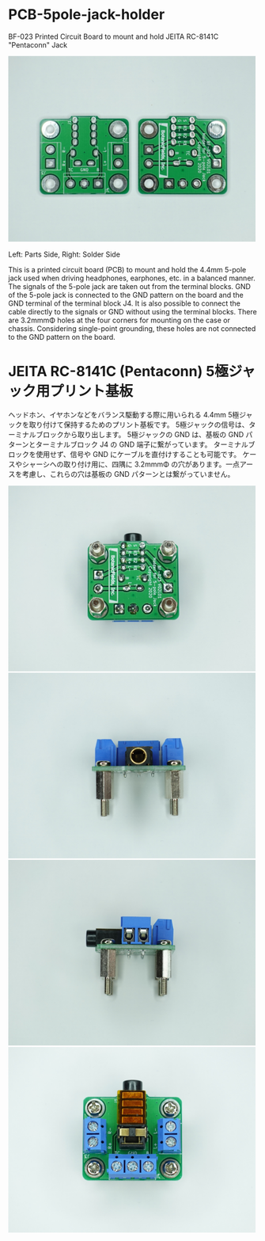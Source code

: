 # PCB-5pole-jack-holder
BF-023 Printed Circuit Board to mount and hold JEITA RC-8141C "Pentaconn" Jack

<img src="https://github.com/botanicfields/PCB-5pole-jack-holder/blob/main/bf-023a.JPG" width=500>

Left: Parts Side, Right: Solder Side

This is a printed circuit board (PCB) to mount and hold the 4.4mm 5-pole jack used when driving headphones, earphones, etc. in a balanced manner.
The signals of the 5-pole jack are taken out from the terminal blocks.
GND of the 5-pole jack is connected to the GND pattern on the board and the GND terminal of the terminal block J4.
It is also possible to connect the cable directly to the signals or GND without using the terminal blocks.
There are 3.2mmmΦ holes at the four corners for mounting on the case or chassis. Considering single-point grounding, these holes are not connected to the GND pattern on the board.

# JEITA RC-8141C (Pentaconn) 5極ジャック用プリント基板

ヘッドホン、イヤホンなどをバランス駆動する際に用いられる 4.4mm 5極ジャックを取り付けて保持するためのプリント基板です。
5極ジャックの信号は、ターミナルブロックから取り出します。
5極ジャックの GND は、基板の GND パターンとターミナルブロック J4 の GND 端子に繋がっています。
ターミナルブロックを使用せず、信号や GND にケーブルを直付けすることも可能です。
ケースやシャーシへの取り付け用に、四隅に 3.2mmmΦ の穴があります。一点アースを考慮し、これらの穴は基板の GND パターンとは繋がっていません。

<img src="https://github.com/botanicfields/PCB-5pole-jack-holder/blob/main/bf-023c.JPG" width=500>
<img src="https://github.com/botanicfields/PCB-5pole-jack-holder/blob/main/bf-023d.JPG" width=500>
<img src="https://github.com/botanicfields/PCB-5pole-jack-holder/blob/main/bf-023e.JPG" width=500>
<img src="https://github.com/botanicfields/PCB-5pole-jack-holder/blob/main/bf-023b.JPG" width=500>
